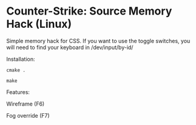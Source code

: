 # Counter-Strike: Source Memory Hack (Linux)

Simple memory hack for CSS. If you want to use the toggle switches, you will need to find your keyboard in /dev/input/by-id/

Installation:

`cmake .`

`make`

Features:

Wireframe (F6) 

Fog override (F7)
